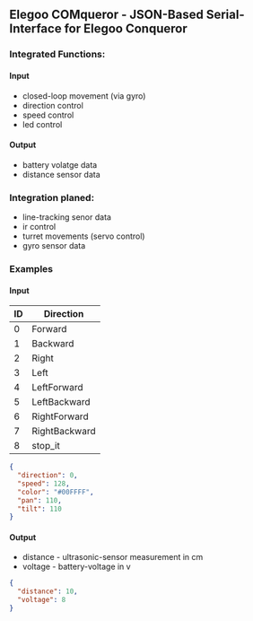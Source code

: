 ## Elegoo COMqueror - JSON-Based Serial-Interface for Elegoo Conqueror

### Integrated Functions:

#### Input

- closed-loop movement (via gyro)
- direction control
- speed control
- led control

#### Output

- battery volatge data
- distance sensor data

### Integration planed:

- line-tracking senor data
- ir control
- turret movements (servo control)
- gyro sensor data

### Examples

#### Input

| ID  | Direction     |
| --- | ------------- |
| 0   | Forward       |
| 1   | Backward      |
| 2   | Right         |
| 3   | Left          |
| 4   | LeftForward   |
| 5   | LeftBackward  |
| 6   | RightForward  |
| 7   | RightBackward |
| 8   | stop_it       |

```json
{
  "direction": 0,
  "speed": 128,
  "color": "#00FFFF",
  "pan": 110,
  "tilt": 110
}
```

#### Output

* distance - ultrasonic-sensor measurement in cm
* voltage - battery-voltage in v

```json
{
  "distance": 10,
  "voltage": 8
}
```

